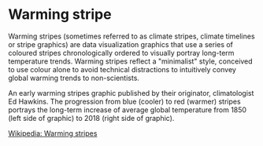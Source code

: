 # Warming stripe

Warming stripes (sometimes referred to as climate stripes, climate timelines or stripe graphics) are data visualization graphics that use a series of coloured stripes chronologically ordered to visually portray long-term temperature trends. Warming stripes reflect a "minimalist" style, conceived to use colour alone to avoid technical distractions to intuitively convey global warming trends to non-scientists.

An early warming stripes graphic published by their originator, climatologist Ed Hawkins. The progression from blue (cooler) to red (warmer) stripes portrays the long-term increase of average global temperature from 1850 (left side of graphic) to 2018 (right side of graphic).

[Wikipedia: Warming stripes](https://en.wikipedia.org/wiki/Warming_stripes)


